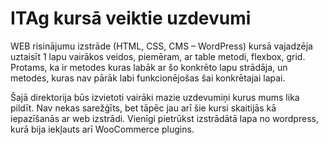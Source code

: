 # ITAg kursā veiktie uzdevumi
WEB risinājumu izstrāde (HTML, CSS, CMS – WordPress) kursā vajadzēja uztaisīt 1 lapu vairākos veidos, piemēram, ar table metodi, flexbox, grid.
Protams, ka ir metodes kuras labāk ar šo konkrēto lapu strādāja, un metodes, kuras nav pārāk labi funkcionējošas šai konkrētajai lapai.

Šajā direktorija būs izvietoti vairāki mazie uzdevumiņi kurus mums lika pildīt. Nav nekas sarežģīts, bet tāpēc jau arī šie kursi skaitijās kā iepazīšanās ar web izstrādi. Vienīgi pietrūkst izstrādātā lapa no wordpress, kurā bija iekļauts arī WooCommerce plugins.

